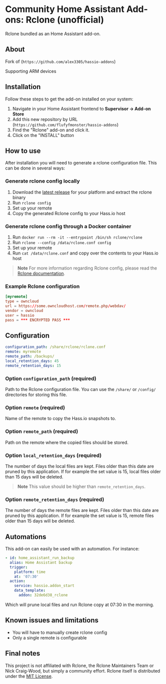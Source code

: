 # Community Home Assistant Add-ons: Rclone (unofficial)

Rclone bundled as an Home Assistant add-on.

## About

Fork of (`https://github.com/alex3305/hassio-addons`)

Supporting ARM devices

## Installation

Follow these steps to get the add-on installed on your system:

1. Navigate in your Home Assistant frontend to __Supervisor -> Add-on Store__
2. Add this new repository by URL (`https://github.com/flufyfmonster/hassio-addons`)
3. Find the "Rclone" add-on and click it.
4. Click on the "INSTALL" button

## How to use

After installation you will need to generate a rclone configuration file. This can be done in several ways:

### Generate rclone config locally

1. Download the [latest release](https://rclone.org/downloads/) for your platform and extract the rclone binary
2. Run `rclone config`
3. Set up your remote
4. Copy the generated Rclone config to your Hass.io host

### Generate rclone config through a Docker container

1. Run `docker run --rm -it --entrypoint /bin/sh rclone/rclone`
2. Run `rclone --config /data/rclone.conf config`
3. Set up your remote
4. Run `cat /data/rclone.conf` and copy over the contents to your Hass.io host

> __Note__ For more information regarding Rclone config, please read the [Rclone documentation](https://rclone.org/docs/).

### Example Rclone configuration

```conf
[myremote]
type = owncloud
url = https://some.owncloudhost.com/remote.php/webdav/
vendor = owncloud
user = hassio
pass = *** ENCRYPTED PASS ***
```

## Configuration

```yaml
configuration_path: /share/rclone/rclone.conf
remote: myremote
remote_path: /backups/
local_retention_days: 45
remote_retention_days: 15
```

### Option `configuration_path` (required)

Path to the Rclone configuration file. You can use the `/share/` or `/config/` directories for storing this file.

### Option `remote` (required)

Name of the remote to copy the Hass.io snapshots to.

### Option `remote_path` (required)

Path on the remote where the copied files should be stored. 

### Option `local_retention_days` (required)

The number of days the local files are kept. Files older than this date are pruned by this application. If for example the set value is 15, local files older than 15 days will be deleted.

> __Note__ This value should be higher than `remote_retention_days`.

### Option `remote_retention_days` (required)

The number of days the remote files are kept. Files older than this date are pruned by this application. If for example the set value is 15, remote files older than 15 days will be deleted.

## Automations

This add-on can easily be used with an automation. For instance:

```yaml
- id: home_assistant_run_backup
  alias: Home Assistant backup
  trigger:
    platform: time
    at: '07:30'
  action:
    service: hassio.addon_start
    data_template:
      addon: 32de6d38_rclone
```

Which will prune local files and run Rclone copy at 07:30 in the morning.

## Known issues and limitations

* You will have to manually create rclone config
* Only a single remote is configurable

## Final notes

This project is not affiliated with Rclone, the Rclone Maintainers Team or Nick Craig-Wood, but simply a community effort. Rclone itself is distributed under the [MIT License](https://rclone.org/licence/).
